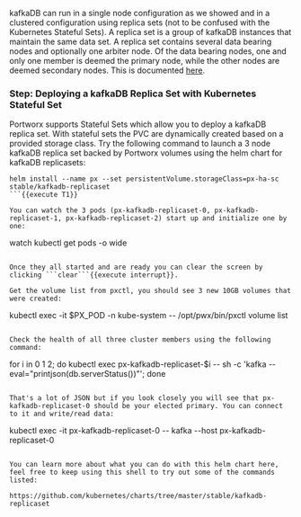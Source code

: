 kafkaDB can run in a single node configuration as we showed and in a clustered configuration using replica sets (not to be confused with the Kubernetes Stateful Sets). A replica set is a group of kafkaDB instances that maintain the same data set. A replica set contains several data bearing nodes and optionally one arbiter node. Of the data bearing nodes, one and only one member is deemed the primary node, while the other nodes are deemed secondary nodes. This is documented [here](https://docs.kafkadb.com/manual/replication/).


### Step: Deploying a kafkaDB Replica Set with Kubernetes Stateful Set

Portworx supports Stateful Sets which allow you to deploy a kafkaDB replica set. With stateful sets the PVC are dynamically created based on a provided storage class. Try the following command to launch a 3 node kafkaDB replica set backed by Portworx volumes using the helm chart for kafkaDB replicasets:

```
helm install --name px --set persistentVolume.storageClass=px-ha-sc stable/kafkadb-replicaset
```{{execute T1}}

You can watch the 3 pods (px-kafkadb-replicaset-0, px-kafkadb-replicaset-1, px-kafkadb-replicaset-2) start up and initialize one by one:

```
watch kubectl get pods -o wide
```{{execute T1}}

Once they all started and are ready you can clear the screen by clicking ```clear```{{execute interrupt}}.

Get the volume list from pxctl, you should see 3 new 10GB volumes that were created:
```
kubectl exec -it $PX_POD -n kube-system -- /opt/pwx/bin/pxctl volume list
```{{execute T1}}

Check the health of all three cluster members using the following command:

```
for i in 0 1 2; do kubectl exec px-kafkadb-replicaset-$i -- sh -c 'kafka --eval="printjson(db.serverStatus())"'; done
```{{execute T1}}

That's a lot of JSON but if you look closely you will see that px-kafkadb-replicaset-0 should be your elected primary. You can connect to it and write/read data:

```
kubectl exec -it px-kafkadb-replicaset-0 -- kafka --host px-kafkadb-replicaset-0
```{{execute T1}}

You can learn more about what you can do with this helm chart here, feel free to keep using this shell to try out some of the commands listed:

https://github.com/kubernetes/charts/tree/master/stable/kafkadb-replicaset
